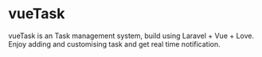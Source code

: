 # vueTask
vueTask is an Task management system, build using Laravel + Vue + Love. Enjoy adding and customising task and get real time notification.
